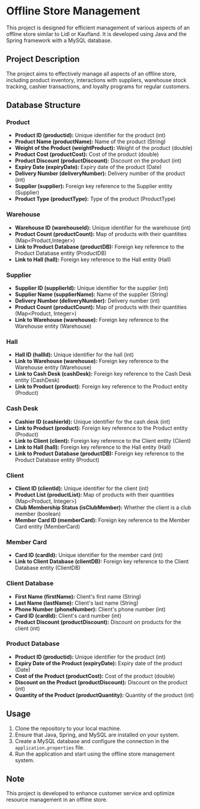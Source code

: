 # Offline Store Management

This project is designed for efficient management of various aspects of an offline store similar to Lidl or Kaufland. 
It is developed using Java and the Spring framework with a MySQL database.

## Project Description

The project aims to effectively manage all aspects of an offline store, including product inventory, interactions with 
suppliers, warehouse stock tracking, cashier transactions, and loyalty programs for regular customers.

## Database Structure

### Product

- **Product ID (productid):** Unique identifier for the product (int)
- **Product Name (productName):** Name of the product (String)
- **Weight of the Product (weightProduct):** Weight of the product (double)
- **Product Cost (productCost):** Cost of the product (double)
- **Product Discount (productDiscount):** Discount on the product (int)
- **Expiry Date (expiryDate):** Expiry date of the product (Date)
- **Delivery Number (deliveryNumber):** Delivery number of the product (int)
- **Supplier (supplier):** Foreign key reference to the Supplier entity (Supplier)
- **Product Type (productType):** Type of the product (ProductType)

### Warehouse

- **Warehouse ID (warehouseId):** Unique identifier for the warehouse (int)
- **Product Count (productCount):** Map of products with their quantities (Map<Product,Integer>)
- **Link to Product Database (productDB):** Foreign key reference to the Product Database entity (ProductDB)
- **Link to Hall (hall):** Foreign key reference to the Hall entity (Hall)

### Supplier

- **Supplier ID (supplierId):** Unique identifier for the supplier (int)
- **Supplier Name (supplierName):** Name of the supplier (String)
- **Delivery Number (deliveryNumber):** Delivery number (int)
- **Product Count (productCount):** Map of products with their quantities (Map<Product, Integer>)
- **Link to Warehouse (warehouse):** Foreign key reference to the Warehouse entity (Warehouse)

### Hall

- **Hall ID (hallId):** Unique identifier for the hall (int)
- **Link to Warehouse (warehouse):** Foreign key reference to the Warehouse entity (Warehouse)
- **Link to Cash Desk (cashDesk):** Foreign key reference to the Cash Desk entity (CashDesk)
- **Link to Product (product):** Foreign key reference to the Product entity (Product)

### Cash Desk

- **Cashier ID (cashierId):** Unique identifier for the cash desk (int)
- **Link to Product (product):** Foreign key reference to the Product entity (Product)
- **Link to Client (client):** Foreign key reference to the Client entity (Client)
- **Link to Hall (hall):** Foreign key reference to the Hall entity (Hall)
- **Link to Product Database (productDB):** Foreign key reference to the Product Database entity (Product)

### Client

- **Client ID (clientId):** Unique identifier for the client (int)
- **Product List (productList):** Map of products with their quantities (Map<Product, Integer>)
- **Club Membership Status (isClubMember):** Whether the client is a club member (boolean)
- **Member Card ID (memberCard):** Foreign key reference to the Member Card entity (MemberCard)

### Member Card

- **Card ID (cardId):** Unique identifier for the member card (int)
- **Link to Client Database (clientDB):** Foreign key reference to the Client Database entity (ClientDB)

### Client Database

- **First Name (firstName):** Client's first name (String)
- **Last Name (lastName):** Client's last name (String)
- **Phone Number (phoneNumber):** Client's phone number (int)
- **Card ID (cardId):** Client's card number (int)
- **Product Discount (productDiscount):** Discount on products for the client (int)

### Product Database

- **Product ID (productid):** Unique identifier for the product (int)
- **Expiry Date of the Product (expiryDate):** Expiry date of the product (Date)
- **Cost of the Product (productCost):** Cost of the product (double)
- **Discount on the Product (productDiscount):** Discount on the product (int)
- **Quantity of the Product (productQuantity):** Quantity of the product (int)

## Usage

1. Clone the repository to your local machine.
2. Ensure that Java, Spring, and MySQL are installed on your system.
3. Create a MySQL database and configure the connection in the `application.properties` file.
4. Run the application and start using the offline store management system.

## Note

This project is developed to enhance customer service and optimize resource management in an offline store.
